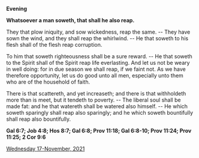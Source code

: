 **Evening**

**Whatsoever a man soweth, that shall he also reap.**
 
They that plow iniquity, and sow wickedness, reap the same. -- They have sown the wind, and they shall reap the whirlwind. -- He that soweth to his flesh shall of the flesh reap corruption.
 
To him that soweth righteousness shall be a sure reward. -- He that soweth to the Spirit shall of the Spirit reap life everlasting. And let us not be weary in well doing: for in due season we shall reap, if we faint not. As we have therefore opportunity, let us do good unto all men, especially unto them who are of the household of faith.
 
There is that scattereth, and yet increaseth; and there is that withholdeth more than is meet, but it tendeth to poverty. -- The liberal soul shall be made fat: and he that watereth shall be watered also himself. -- He which soweth sparingly shall reap also sparingly; and he which soweth bountifully shall reap also bountifully.  

**Gal 6:7; Job 4:8; Hos 8:7; Gal 6:8; Prov 11:18; Gal 6:8-10; Prov 11:24; Prov 11:25; 2 Cor 9:6**

[Wednesday 17-November, 2021](https://t.me/daily_light)
